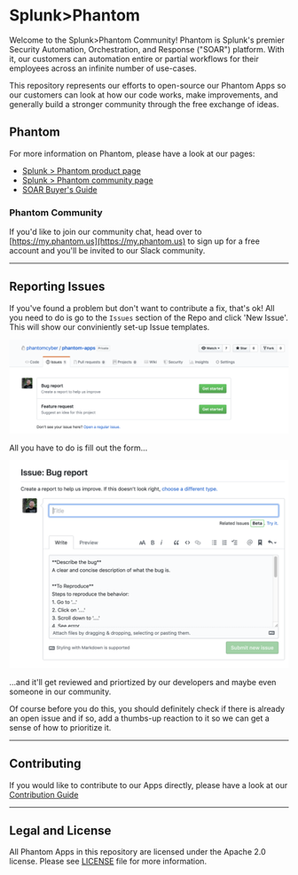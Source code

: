 # Splunk>Phantom

Welcome to the Splunk>Phantom Community! Phantom is Splunk's premier Security Automation, Orchestration, and Response ("SOAR") platform. With it, our customers can automation entire or partial workflows for their employees across an infinite number of use-cases. 

This repository represents our efforts to open-source our Phantom Apps so our customers can look at how our code works, make improvements, and generally build a stronger community through the free exchange of ideas.

## Phantom
For more information on Phantom, please have a look at our pages:

- [Splunk > Phantom product page](https://www.splunk.com/en_us/software/splunk-security-orchestration-and-automation.html)
- [Splunk > Phantom community page](https://my.phantom.us)
- [SOAR Buyer's Guide](https://www.splunk.com/en_us/form/the-soar-buyers-guide.html)


### Phantom Community
If you'd like to join our community chat, head over to [https://my.phantom.us](https://my.phantom.us) to sign up for a free account and you'll be invited to our Slack community. 

---

## Reporting Issues
If you've found a problem but don't want to contribute a fix, that's ok! All you need to do is go to the `Issues` section of the Repo and click 'New Issue'. This will show our conviniently set-up Issue templates. 

![Issues Templates](.github/Images/Github-Issue-Templates.png)

All you have to do is fill out the form...

![Bug Report](.github/Images/Github-Bug-Template.png) 

...and it'll get reviewed and priortized by our developers and maybe even someone in our community.

Of course before you do this, you should definitely check if there is already an open issue and if so, add a thumbs-up reaction to it so we can get a sense of how to prioritize it.

---

## Contributing
If you would like to contribute to our Apps directly, please have a look at our [Contribution Guide](https://github.com/phantomcyber/phantom-apps/blob/next/.github/CONTRIBUTING.md)

---

## Legal and License

All Phantom Apps in this repository are licensed under the Apache 2.0 license. Please see [LICENSE](https://github.com/phantomcyber/phantom-apps/blob/master/LICENSE) file for more information.